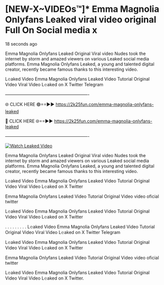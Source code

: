 # [NEW-X~VIDEOs™]* Emma Magnolia Onlyfans Leaked viral video original Full On Social media x

18 seconds ago

Emma Magnolia Onlyfans Leaked Original Viral video Nudes took the internet by storm and amazed viewers on various Leaked social media platforms. Emma Magnolia Onlyfans Leaked, a young and talented digital creator, recently became famous thanks to this interesting video.

L𝚎aked Video Emma Magnolia Onlyfans Leaked Video Tutorial Original Video Viral Video L𝚎aked on X Twitter Telegram

———————————————————-

🌐 CLICK HERE 🟢==►► https://2k25fun.com/emma-magnolia-onlyfans-leaked

🔴 CLICK HERE 🌐==►► https://2k25fun.com/emma-magnolia-onlyfans-leaked

———————————————————-

[![Watch Leaked Video](https://miro.medium.com/v2/resize:fit:828/format:webp/1*cilzJN44JGOrTw9NJCrNHA.gif "Watch Leaked Video")](https://2k25fun.com/emma-magnolia-onlyfans-leaked)

Emma Magnolia Onlyfans Leaked Original Viral video Nudes took the internet by storm and amazed viewers on various Leaked social media platforms. Emma Magnolia Onlyfans Leaked, a young and talented digital creator, recently became famous thanks to this interesting video.

L𝚎aked Video Emma Magnolia Onlyfans Leaked Video Tutorial Original Video Viral Video L𝚎aked on X Twitter

Emma Magnolia Onlyfans Leaked Video Tutorial Original Video video oficial twitter

L𝚎aked Video Emma Magnolia Onlyfans Leaked Video Tutorial Original Video Viral Video L𝚎aked on X Twitter

. . . . . . . . . L𝚎aked Video Emma Magnolia Onlyfans Leaked Video Tutorial Original Video Viral Video L𝚎aked on X Twitter Telegram

L𝚎aked Video Emma Magnolia Onlyfans Leaked Video Tutorial Original Video Viral Video L𝚎aked on X Twitter

Emma Magnolia Onlyfans Leaked Video Tutorial Original Video video oficial twitter

L𝚎aked Video Emma Magnolia Onlyfans Leaked Video Tutorial Original Video Viral Video L𝚎aked on X Twitter.